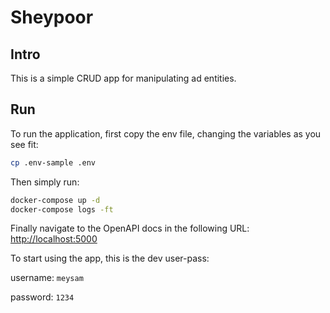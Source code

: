 # Sheypoor

## Intro

This is a simple CRUD app for manipulating ad entities.

## Run

To run the application,
first copy the env file, changing the variables as you see fit:

```bash
cp .env-sample .env
```

Then simply run:

```bash
docker-compose up -d
docker-compose logs -ft
```

Finally navigate to the OpenAPI docs in the following URL:
<http://localhost:5000>

To start using the app, this is the dev user-pass:

username: `meysam`

password: `1234`
